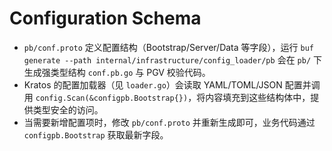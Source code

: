 # Configuration Schema

- `pb/conf.proto` 定义配置结构（Bootstrap/Server/Data 等字段），运行 `buf generate --path internal/infrastructure/config_loader/pb` 会在 `pb/` 下生成强类型结构 `conf.pb.go` 与 PGV 校验代码。
- Kratos 的配置加载器（见 `loader.go`）会读取 YAML/TOML/JSON 配置并调用 `config.Scan(&configpb.Bootstrap{})`，将内容填充到这些结构体中，提供类型安全的访问。
- 当需要新增配置项时，修改 `pb/conf.proto` 并重新生成即可，业务代码通过 `configpb.Bootstrap` 获取最新字段。
